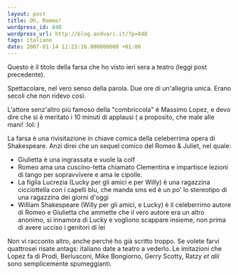 ```yaml
---
layout: post
title: Oh, Romeo!
wordpress_id: 848
wordpress_url: http://blog.andvari.it/?p=848
tags: italiano
date: 2007-01-14 12:23:16.000000000 +01:00
---
```

Questo è il titolo della farsa che ho visto ieri sera a teatro (leggi post precedente).

Spettacolare, nel vero senso della parola. Due ore di un'allegria unica. Erano secoli che non ridevo così.

L'attore senz'altro più famoso della "combriccola" è Massimo Lopez, e devo dire che si è meritato i 10 minuti di applausi ( a proposito, che male alle mani! :lol: )

La farsa è una rivisitazione in chiave comica della celeberrima opera di Shakespeare. Anzi direi che un sequel comico del Romeo &amp; Juliet, nel quale:
<ul>
	<li>Giulietta è una ingrassata e vuole la colf</li>
	<li>Romeo ama una cuscino-tetta chiamato Clementina e impartisce lezioni di tango per sopravvivere e ama le cipolle.</li>
	<li>La figlia Lucrezia (Lucky per gli amici e per Willy) è una ragazzina cicciottella con i capelli blu, che manda sms ed è un po' lo stereotipo di una ragazzina dei giorni d'oggi</li>
	<li>William Shakespeare (Willy per gli amici, e Lucky) è il celeberrimo autore di Romeo e Giulietta che ammette che il vero autore era un altro anonimo, si innamora di Lucky e vogliono scappare insieme, non prima di avere ucciso i genitori di lei</li>
</ul>
Non vi racconto altro, anche perché ho già scritto troppo. Se volete farvi quattrosei risate antags: italiano
date a teatro a vederlo. Le imitazioni che Lopez fa di Prodi, Berlusconi, Mike Bongiorno, Gerry Scotty, Ratzy <em>et alii </em>sono semplicemente spumeggianti.
